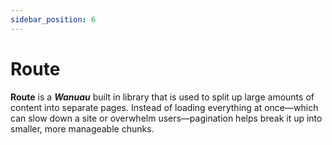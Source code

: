 ```yaml
---
sidebar_position: 6
---
```


# Route

**Route** is a _**Wanuau**_ built in library that is used to split up large amounts of content into separate pages. Instead of loading everything at once—which can slow down a site or overwhelm users—pagination helps break it up into smaller, more manageable chunks.
